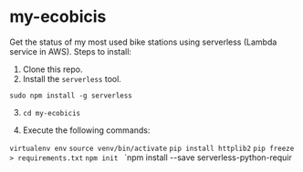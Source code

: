 # my-ecobicis

Get the status of my most used bike stations using serverless (Lambda service in AWS). Steps to install:

 1. Clone this repo.
 2. Install the `serverless` tool.
 
`sudo npm install -g serverless`
    
 3. `cd my-ecobicis`

 4. Execute the following commands:

`virtualenv env`
`source venv/bin/activate`
`pip install httplib2`
`pip freeze > requirements.txt`
`npm init `
`npm install --save serverless-python-requir
